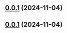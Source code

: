 ## [0.0.1](https://github.com/drackp2m/playsetonline/compare/v0.0.0...v0.0.1) (2024-11-04)

## [0.0.1](https://github.com/drackp2m/playsetonline/compare/v0.0.0...v0.0.1) (2024-11-04)
